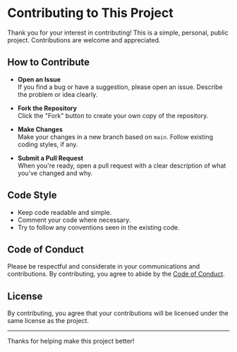 <!--
SPDX-FileCopyrightText: Copyright (c) 2025 Madison Nicole Goodwin https://github.com/NicoleDev021

SPDX-License-Identifier: CC-BY-4.0
-->

# Contributing to This Project

Thank you for your interest in contributing! This is a simple, personal, public project. Contributions are welcome and appreciated.

## How to Contribute

- **Open an Issue**  
  If you find a bug or have a suggestion, please open an issue. Describe the problem or idea clearly.

- **Fork the Repository**  
  Click the "Fork" button to create your own copy of the repository.

- **Make Changes**  
  Make your changes in a new branch based on `main`. Follow existing coding styles, if any.

- **Submit a Pull Request**  
  When you're ready, open a pull request with a clear description of what you've changed and why.

## Code Style

- Keep code readable and simple.
- Comment your code where necessary.
- Try to follow any conventions seen in the existing code.

## Code of Conduct

Please be respectful and considerate in your communications and contributions. By contributing, you agree to abide by the [Code of Conduct](./docs/CODE_OF_CONDUCT.md).

## License

By contributing, you agree that your contributions will be licensed under the same license as the project.

---

Thanks for helping make this project better!
